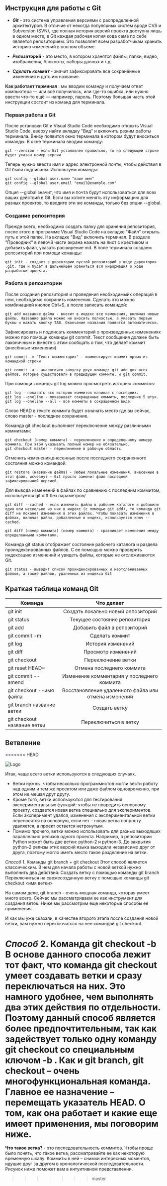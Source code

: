 ## **Инструкция для работы с Git** ##


- *__Git__* - это  система управления версиями с распределенной архитектурой. В отличие от некогда популярных систем вроде CVS и Subversion (SVN), где полная история версий проекта доступна лишь в одном месте, в Git каждая рабочая копия кода сама по себе является репозиторием. Это позволяет всем разработчикам хранить историю изменений в полном объеме.

- *__Репозиторий__*  -  это место, в котором хранятся файлы, папки, видео, изображения, блокноты, наборы данных и т.д. 

-  *__Сделать коммит__* - значит зафиксировать все сохранённые изменения и дать им название. 

**Как работает терминал** : мы вводим команду и получаем ответ компьютера — или всё получилось, или где-то ошибка, или нужно ввести что-то ещё — например, пароль. Поэтому большая часть этой инструкции состоит из команд для терминала.

### **Первая работа в Git** ###

После установки Git и  Visual Studio Code необходимо открыть  Visual Studio Code, вверху найти вкладку "Вид" и включить режим работы терминала. Внизу появится окно терминала в котором будут вноситься команды.
В окне терминала вводим команду:

    git --version - если Git установлен правильно, то на следующей строке будет указан номер версии

Теперь нужно ввести имя и адрес электронной почты, чтобы действия в Git были подписаны. Используем команды:

    git config --global user.name "ваше имя"
    git config --global user.email "email@example.com"

Опция --global значит, что имя и почта будут использоваться для всех ваших действий в Git. Если вы хотите менять эту информацию для разных проектов, то вводите эти же команды, только без опции --global.

### **Создание репозитория** ###


Прежде всего, необходимо создать папку для хранения репозитория, после этого в программе Visual Studio Code на вкладке "Файл" открыть путь к этой папке. На вкладке "Вид" включить терминал. В разделе "Проводник" в левочй части экрана нажать на лист с крестиком и добавить файл, указать расширение md.
В поле терминала создаем репозиторий при помощи команды:

    git init - создает в директории пустой репозиторий в виде директории .git, где и будет в дальнейшем храниться вся информация о ходе разработки проекта.

### **Работа в репозитории** ###

После создания репозитория и проведения необходимыйх операций в нем, необходимо сохранить изменения. Сделать это можно комбинацией кнопок Ctrl+S, а после записать командой:

    git add название файла - вносит в индекс все изменения, включая новые файлы. Название файла можно не вносить полностью, а указать первые буквы и нажать кнопку TAB. Окончание названия появится автоматически.

Зафиксировать и подписать комментарий  о произведенных изменениях можно про помощи команды git commit. Текст сообщения должен быть лаконичным и вместе с этим сообщать о том, что делает коммит (внесённые изменения).  

    git commit -m "Текст комментария" - комментирует коммит прямо из командной строки 

    git commit -a - аналогичен запуску двух команд: git add для всех файлов, которые существовали в предыдущем коммите, и git commit.

При помощи команды git log можно просмотреть историю коммитов:

    git log - показать всю историю коммитов начиная с последних.
    git log --oneline - показывает сокращенные коммиты, последние 5 штук.
    git log --oneline --all - все коммиты в сокращенном виде.


Слово HEAD  в тексте коммита будет означать место где вы сейчас, слово master -  последнее сохранение.

Команда git checkout выполняет переключение между различными коммитами:

    git checkout (номер коммита) - переключение к определенному номеру коммита. При этом указывать полный номер не обязательно.
    git checkout master - переключение в рабочую область.

Отменить изменения,внесенные после последнего сохраненного состояния можно командой: 

    git restore (название файла) - Любые локальные изменения, внесенные в этот файл, исчезнут – Git просто заменит файл последней зафиксированной версией.

Для вывода изменений в файлах по сравнению с последним коммитом, используется git diff без параметров/

    git diff --cached - если изменить файлы в рабочем каталоге и добавили один или несколько из них в индекс (с помощью git add), то команда git diff не покажет изменения в этих файлах. Чтобы показать изменения в файлах, включая файлы, добавленные в индекс, используется ключ --cached.

    git diff (номер коммита) (номер коммита) - сравнивает изменения между определенными коммитами.


Команда git status отображает состояние рабочего каталога и раздела проиндексированных файлов. С ее помощью можно проверить индексацию изменений и увидеть файлы, которые не отслеживаются Git.

    git status - выводит список проиндексированных и неотслеживаемых файлов, а также файлов, удаленных из индекса Git


## **Краткая таблица команд Git** ##

| Команда       | Что делает          | 
| ------------- |:-------------:| 
|        git init       |          Создать локально новый репозиторий         | 
| git status     | Текущее состояние репозитория      |   
| git add | Добавить файл в репозиторий      | 
| git commit  -m   | Сделать коммит|
|git log | История изменений |
| git diff | Просмотр изменений|
| git checkout | Переключение ветки |
| git reset HEAD~ | Отмена последнего коммита |
| git commit --amend | Изменение комментария у последнего коммита |
| git checkout --имя файла | Восстановление удаленного файла или отмена изменений |
| git branch название ветки | Создать ветку |
| git checkout название ветки | Переключиться в ветку |


## Ветвление ##

<<<<<<< HEAD

![Logo](branch.png)

Итак, чаще всего ветки используются в следующих случаях.

*  Ветки нужны, чтобы несколько программистов могли вести работу над одним и тем же проектом или даже файлом одновременно, при этом не мешая друг другу.
*  Кроме того, ветки используются для тестирования экспериментальных функций: чтобы не повредить основному проекту, создается новая ветка специально для экспериментов. Если эксперимент удался, изменения с экспериментальной ветки переносятся на основную, если нет – новая ветка попросту удаляется, а проект остается нетронутым.
* Помимо прочего, ветки можно использовать для разных выходящих параллельно релизов одного проекта. Например, в репозитории Python может быть две ветки: python-2 и python-3. До закрытия python-2 релизы этих версий языка выходили независимо друг от друга, поэтому могло иметь место такое разделение на ветки.


_Способ_ 1. Команды git branch + git checkout
Этот способ является классическим. В нем для начала работы с новой веткой нужно выполнить два действия:
Создать ветку с помощью команды git branch
Переключиться на свежесозданную ветку с помощью команды git checkout <имя ветки>

На самом деле, git branch – очень мощная команда, которая умеет много всего. Сейчас мы рассматриваем ее как инструмент для создания веток. Ниже мы рассмотрим еще некоторые способы ее применения.

И как мы уже сказали, в качестве второго этапа после создания новой ветки, вам нужно переключиться на нее командой git checkout.


_Способ_ 2. Команда git checkout -b
В основе данного способа лежит тот факт, что команда git checkout умеет создавать ветки и сразу переключаться на них. Это намного удобнее, чем выполнять два этих действия по отдельности. Поэтому данный способ является более предпочтительным, так как задействует только одну команду git checkout со специальным ключом -b . Как и git branch, git checkout – очень многофункциональная команда. Главное ее назначение – перемещать указатель HEAD. О том, как она работает и какие еще имеет применения, мы поговорим ниже. 
=======
**Что такое ветка?** - это последовательность коммитов. Чтобы проще было понять, что такое ветка, рассматривайте ее как некоторую временную шкалу. Коммиты в ней – снимки интересных моментов, идущие друг за другом в хронологической последовательности. Рисунок ниже поможет вам в интуитивном представлении. 
>>>>>>> master
